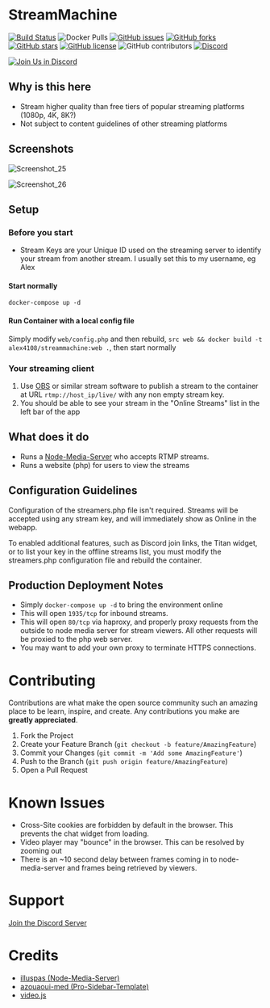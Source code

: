 # StreamMachine

[![Build Status](https://travis-ci.com/alex4108/StreamMachine.svg?branch=master)](https://travis-ci.com/alex4108/StreamMachine)
![Docker Pulls](https://img.shields.io/docker/pulls/alex4108/streammachine)
[![GitHub issues](https://img.shields.io/github/issues/alex4108/StreamMachine)](https://github.com/alex4108/StreamMachine/issues)
[![GitHub forks](https://img.shields.io/github/forks/alex4108/StreamMachine)](https://github.com/alex4108/StreamMachine/network)
[![GitHub stars](https://img.shields.io/github/stars/alex4108/StreamMachine)](https://github.com/alex4108/StreamMachine/stargazers)
[![GitHub license](https://img.shields.io/github/license/alex4108/StreamMachine)](https://github.com/alex4108/StreamMachine/blob/master/LICENSE)
![GitHub contributors](https://img.shields.io/github/contributors/alex4108/StreamMachine)
[![Discord](https://img.shields.io/discord/742969076623605830)](https://discord.gg/FpDjFEQ)



[![Join Us in Discord](https://user-images.githubusercontent.com/7796475/89976812-2628c080-dc2f-11ea-92a1-fe87b6a9cf92.jpg)](https://discord.gg/FpDjFEQ)

## Why is this here

* Stream higher quality than free tiers of popular streaming platforms (1080p, 4K, 8K?)
* Not subject to content guidelines of other streaming platforms

## Screenshots

![Screenshot_25](https://user-images.githubusercontent.com/7796475/89960557-f95fb380-dc04-11ea-9116-ed86e1c9ecd3.jpg)

![Screenshot_26](https://user-images.githubusercontent.com/7796475/89960585-0c728380-dc05-11ea-8821-6005163b3d12.jpg)

## Setup

### Before you start

* Stream Keys are your Unique ID used on the streaming server to identify your stream from another stream.  I usually set this to my username, eg Alex

#### Start normally

`docker-compose up -d`

#### Run Container with a local config file

Simply modify `web/config.php` and then rebuild, `src web && docker build -t alex4108/streammachine:web .`, then start normally

### Your streaming client

1. Use [OBS](https://obsproject.com/) or similar stream software to publish a stream to the container at URL `rtmp://host_ip/live/` with any non empty stream key.
1. You should be able to see your stream in the "Online Streams" list in the left bar of the app

## What does it do

* Runs a [Node-Media-Server](https://github.com/illuspas/Node-Media-Server) who accepts RTMP streams.
* Runs a website (php) for users to view the streams

## Configuration Guidelines

Configuration of the streamers.php file isn't required.  Streams will be accepted using any stream key, and will immediately show as Online in the webapp.

To enabled additional features, such as Discord join links, the Titan widget, or to list your key in the offline streams list, you must modify the streamers.php configuration file and rebuild the container.

## Production Deployment Notes

* Simply `docker-compose up -d` to bring the environment online
* This will open `1935/tcp` for inbound streams.
* This will open `80/tcp` via haproxy, and properly proxy requests from the outside to node media server for stream viewers.  All other requests will be proxied to the php web server.
* You may want to add your own proxy to terminate HTTPS connections.

# Contributing

Contributions are what make the open source community such an amazing place to be learn, inspire, and create. Any contributions you make are **greatly appreciated**.

1. Fork the Project
2. Create your Feature Branch (`git checkout -b feature/AmazingFeature`)
3. Commit your Changes (`git commit -m 'Add some AmazingFeature'`)
4. Push to the Branch (`git push origin feature/AmazingFeature`)
5. Open a Pull Request

# Known Issues

* Cross-Site cookies are forbidden by default in the browser.  This prevents the chat widget from loading.
* Video player may "bounce" in the browser.  This can be resolved by zooming out
* There is an ~10 second delay between frames coming in to node-media-server and frames being retrieved by viewers.

# Support

[Join the Discord Server](https://discord.gg/FpDjFEQ)

# Credits

* [illuspas (Node-Media-Server)](https://github.com/illuspas/Node-Media-Server)
* [azouaoui-med (Pro-Sidebar-Template)](https://github.com/azouaoui-med/pro-sidebar-template)
* [video.js](https://github.com/videojs/video.js)

